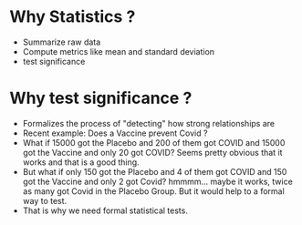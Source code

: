 # Why Statistics ?

* Summarize raw data
* Compute metrics like mean and standard deviation
* test significance

# Why test significance ?

* Formalizes the process of "detecting" how strong relationships are
* Recent example:  Does a Vaccine prevent Covid ?
* What if 15000 got the Placebo and 200 of them got COVID and 15000 got the Vaccine and only 20 got COVID?  Seems pretty obvious that it works and that is a good thing. 
* But what if only 150 got the Placebo and 4 of them got COVID and 150 got the Vaccine and only 2 got Covid?  hmmmm... maybe it works, twice as many got Covid in the Placebo Group.  But it would help to a formal way to test. 
* That is why we need formal statistical tests. 
